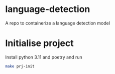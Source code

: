 # language-detection
A repo to containerize a language detection model


# Initialise project
Install python 3.11 and poetry and run

```bash
make prj-init
```
